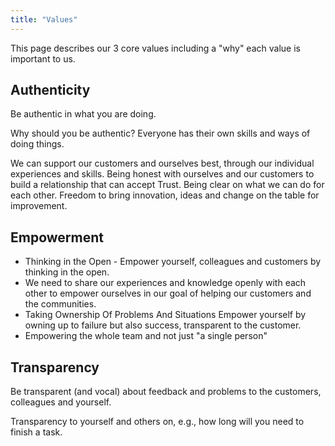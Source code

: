 ```yaml
---
title: "Values"
---
```


This page describes our 3 core values including a "why" each value is important to us.

## Authenticity

Be authentic in what you are doing.

Why should you be authentic?
Everyone has their own skills and ways of doing things.

We can support our customers and ourselves best, through our individual experiences and skills.
Being honest with ourselves and our customers to build a relationship that can accept
Trust. Being clear on what we can do for each other.
Freedom to bring innovation, ideas and change on the table for improvement.

## Empowerment

* Thinking in the Open - Empower yourself, colleagues and customers by thinking in the open.
* We need to share our experiences and knowledge openly with each other to empower ourselves in our goal of helping our customers and the communities.
* Taking Ownership Of Problems And Situations
    Empower yourself by owning up to failure but also success, transparent to the customer.
* Empowering the whole team and not just "a single person"

## Transparency

Be transparent (and vocal) about feedback and problems to the customers, colleagues and yourself.

Transparency to yourself and others on, e.g., how long will you need to finish a task.
